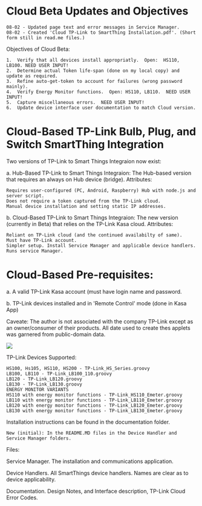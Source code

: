 # Cloud Beta Updates and Objectives
    08-02 - Updated page text and error messages in Service Manager.
    08-02 - Created 'Cloud TP-Link to SmartThing Installation.pdf'. (Short form still in read.me files.)

Objectives of Cloud Beta:

    1.  Verify that all devices install appropriatly.  Open:  HS110, LB100. NEED USER INPUT!
    2.  Determine actual Token life-span (done on my local copy) and update as required.
    3.  Refine auto-get-token to account for failures (wrong password mainly).
    4.  Verify Energy Monitor functions.  Open: HS110, LB110.  NEED USER INPUT!
    5.  Capture miscellaneous errors.  NEED USER INPUT!
    6.  Update device interface user documentation to match Cloud version.

# Cloud-Based TP-Link Bulb, Plug, and Switch SmartThing Integration

Two versions of TP-Link to Smart Things Integraion now exist:

a. Hub-Based TP-Link to Smart Things Integraion: The Hub-based version that requires an always on Hub device (bridge). Attributes:

    Requires user-configured (PC, Android, Raspberry) Hub with node.js and server script.
    Does not require a token captured from the TP-Link cloud.
    Manual device installation and setting static IP addresses.

b. Cloud-Based TP-Link to Smart Things Integraion: The new version (currently in Beta) that relies on the TP-Link Kasa cloud. Attributes:

    Reliant on TP-Link cloud (and the continued availabilty of same).
    Must have TP-Link account.
    Simpler setup. Install Service Manager and applicable device handlers. Runs service Manager.

# Cloud-Based Pre-requisites:

a.  A valid TP-Link Kasa account (must have login name and password.

b.  TP-Link devices installed and in 'Remote Control' mode (done in Kasa App)

Caveate:  The author is not associated with the company TP-Link except as an owner/consumer of their products.  All date used to create thes applets was garnered from public-domain data.

<img src="https://github.com/DaveGut/Cloud-Based_TP-Link-to-SmartThings-Integration/blob/master/FamilyPic.png" align="center"/>

TP-Link Devices Supported:

    HS100, Hs105, HS110, HS200 - TP-Link_HS_Series.groovy
    LB100, LB110 - TP-Link_LB100_110.groovy
    LB120 - TP-Link_LB120.groovy
    LB130 - TP-Link_LB130.groovy
    ENERGY MONITOR VARIANTS
    HS110 with energy monitor functions - TP-Link_HS110_Emeter.groovy
    LB110 with energy monitor functions - TP-Link_LB110_Emeter.groovy
    LB120 with energy monitor functions - TP-Link_LB120_Emeter.groovy
    LB130 with energy monitor functions - TP-Link_LB130_Emeter.groovy

Installation instructions can be found in the documentation folder.

    New (initial): In the README.MD files in the Device Handler and Service Manager folders.

Files:

Service Manager.  The installation and communications application.

Device Handlers. All SmartThings device handlers. Names are clear as to device applicability.


Documentation. Design Notes, and Interface description, TP-Link Cloud Error Codes.
